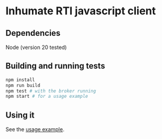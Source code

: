 # Inhumate RTI javascript client

## Dependencies

Node (version 20 tested)

## Building and running tests

```sh
npm install
npm run build
npm test # with the broker running
npm start # for a usage example
```

## Using it

See the [usage example](test/usage_example.ts).
